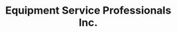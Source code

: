 ---
title: "Equipment Service Professionals Inc."
url: /kuna/equipment-service-professionals-inc/
shop: shop
---